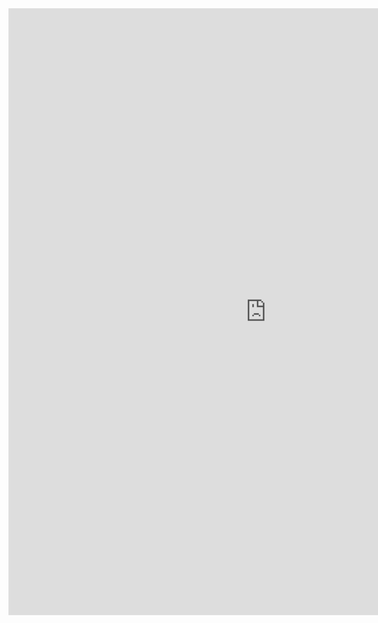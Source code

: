 
<iframe allowtransparency="true" frameborder="0" scrolling="yes" src="http://udsfoundation.webs.com/news" style="border: none; height: 1200px; width: 1020px;"> </iframe>
